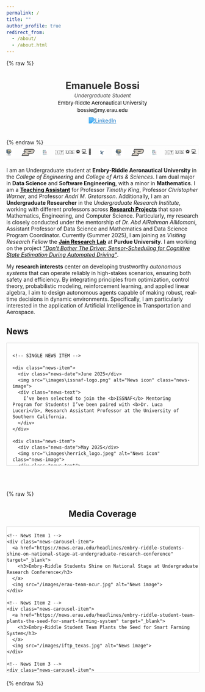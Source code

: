 ```yaml
---
permalink: /
title: ""
author_profile: true
redirect_from: 
  - /about/
  - /about.html
---
```


{% raw %}
<!-- 👤 Header Section -->
<div class="hero-header">
  <h1><b>Emanuele Bossi</b></h1>
  <p class="title"><i>Undergraduate Student</i></p>
  <p class="affiliation"><a href="https://erau.edu" target="_blank">Embry‑Riddle Aeronautical University</a></p>
  <p class="contact"><a href="mailto:bossie@my.erau.edu">bossie@my.erau.edu</a></p>

  <!-- LinkedIn Icon -->
  <div class="social-icons">
    <a href="https://www.linkedin.com/in/emanuele-bossi" target="_blank">
      <img src="https://cdn.jsdelivr.net/gh/simple-icons/simple-icons/icons/linkedin.svg" alt="LinkedIn" class="linkedin-icon">
    </a>
  </div>
  
</div>
{% endraw %}

<style>
.hero-header {
  text-align: center;
  margin-top: 30px;
  margin-bottom: 40px;
  font-family: -apple-system, BlinkMacSystemFont, "Segoe UI", Roboto, Helvetica, Arial, sans-serif;
  color: #333;
}

.hero-header h1 {
  font-size: 1.8em;
  margin-bottom: 0.1em;
  font-weight: 500;
}

.hero-header p {
  font-size: 0.95em;
  margin: 2px 0;
  line-height: 1.3;
  color: #444;
}

.hero-header .affiliation a,
.hero-header .contact a {
  color: #007acc;
  text-decoration: none;
  font-weight: normal;
}

.hero-header .affiliation a:hover,
.hero-header .contact a:hover {
  text-decoration: underline;
}

.social-icons {
  margin-top: 8px;
}

.linkedin-icon {
  width: 22px;
  height: 22px;
  filter: invert(33%) sepia(95%) saturate(800%) hue-rotate(176deg) brightness(100%) contrast(92%);
  transition: transform 0.2s ease;
  vertical-align: middle;
}

.linkedin-icon:hover {
  transform: scale(1.1);
}
</style>

<!-- 🔄 Auto-scrolling Mini Banner -->
<div class="mini-banner-container">
  <div class="mini-banner-track">
    <!-- Add logo images or emojis here -->
    <img src="/images/erau_logo.png" alt="ERAU" />
    <img src="/images/wvu_logo.webp" alt="WVU" />
    <img src="/images/purdue_logo.png" alt="Purdue" />
    <img src="/images/issnaf-logo.png" alt="ISSNAF" />
    🇮🇹 🇺🇸 ⚽ 💻 🔢
    <img src="/images/erau_logo.png" alt="ERAU" />
    <img src="/images/wvu_logo.webp" alt="WVU" />
    <img src="/images/purdue_logo.png" alt="Purdue" />
    <img src="/images/issnaf-logo.png" alt="ISSNAF" />
    🇮🇹 🇺🇸 ⚽ 💻 🔢
  </div>
</div>

<style>
.mini-banner-container {
  overflow: hidden;
  width: 100%;
  border-top: 1px solid #eee;
  border-bottom: 1px solid #eee;
  padding: 6px 0;
  margin-bottom: 20px;
}

.mini-banner-track {
  display: flex;
  align-items: center;
  gap: 18px;
  white-space: nowrap;
  font-size: 0.95em;
  animation: scroll-mini 20s linear infinite;
}

.mini-banner-track img {
  height: 18px;
  vertical-align: middle;
  opacity: 0.8;
  filter: grayscale(60%);
}

@keyframes scroll-mini {
  0% {
    transform: translateX(0);
  }
  100% {
    transform: translateX(-100%);
  }
}
</style>

I am an Undergraduate student at **Embry-Riddle Aeronautical University** in the *College of Engineering* and *College of Arts & Sciences*. I am dual major in **Data Science** and **Software Engineering**, with a minor in **Mathematics**. I am a [**Teaching Assistant**](https://bossiemanuele.github.io/teaching/) for Professor *Timothy King*, Professor *Christopher Warner*, and Professor *Andri M. Gretarsson*. Additionally, I am an **Undergraduate Researcher** in the *Undergraduate Research Institute*, working with different professors across [**Research Projects**](https://bossiemanuele.github.io/portfolio/) that span Mathematics, Engineering, and Computer Science. Particularly, my research is closely conducted under the mentorship of *Dr. Abd AlRahman AlMomani*, Assistant Professor of Data Science and Mathematics and Data Science Program Coordinator. Currently (Summer 2025), I am joining as *Visiting Research Fellow* the [**Jain Research Lab**](https://engineering.purdue.edu/JainResearchLab/) at **Purdue University**. I am working on the project *["Don’t Bother The Driver: Sensor-Scheduling for Cognitive State Estimation During Automated Driving"](https://bossiemanuele.github.io/portfolio/00_SURF/)*.

My **research interests** center on developing trustworthy *autonomous systems* that can operate reliably in high-stakes scenarios, ensuring both safety and efficiency. By integrating principles from optimization, control theory, probabilistic modeling, reinforcement learning, and applied linear algebra, I aim to design autonomous agents capable of making robust, real-time decisions in dynamic environments. Specifically, I am particularly interested in the application of Artificial Intelligence in Transportation and Aerospace.

## News

<!-- SCROLLABLE CONTAINER -->
<div class="news-scroll-container">
  <!-- NEWS LIST -->
  <div class="news-list">

    <!-- SINGLE NEWS ITEM -->

    <div class="news-item">
      <div class="news-date">June 2025</div>
      <img src="\images\issnaf-logo.png" alt="News icon" class="news-image">
      <div class="news-text">
        I’ve been selected to join the <b>ISSNAF</b> Mentoring Program for Students! I’ve been paired with <b>Dr. Luca Luceri</b>, Research Assistant Professor at the University of Southern California.
      </div>
    </div>
    
    <div class="news-item">
      <div class="news-date">May 2025</div>
      <img src="\images\herrick_logo.jpeg" alt="News icon" class="news-image">
      <div class="news-text">
        I joined the <b>Jain Research Lab</b> at Purdue University!
      </div>
    </div>

    <div class="news-item">
      <div class="news-date">April 2025</div>
      <img src="\images\talk_emoji.jpg" alt="News icon" class="news-image">
      <div class="news-text">
        I gave a talk on <b>Modeling Human Behavior in Safety-Critical Aviation Systems</b> at <b>NASA Space Grant Symposium 2025</b> in Scottsdale. Thanks to Embry-Riddle URI!
      </div>
    </div>

    <div class="news-item">
      <div class="news-date">April 2025</div>
      <img src="\images\earth_emoji.png" alt="News icon" class="news-image">
      <div class="news-text">
        I participated in <b>Invent for the Planet Global Finals</b>! It has been a great experience. Thanks to Embry-Riddle's College of Engineering to support us.
      </div>
    </div>

    <div class="news-item">
      <div class="news-date">April 2025</div>
      <img src="\images\talk_emoji.jpg" alt="News icon" class="news-image">
      <div class="news-text">
        I gave a talk at <b>NCUR 2025</b>. It has been an amazing opportunity to network with some of the brightest minds around the country. Thanks to Embry-Riddle URI!
      </div>
    </div>

    <div class="news-item">
      <div class="news-date">February 2025</div>
      <img src="\images\purdue_logo.png" alt="News icon" class="news-image">
      <div class="news-text">
        I've been selected to join the <b>Jain Research Laboratory</b> at <b>Purdue University</b> this Summer as part of <b>SURF 2025</b>. I'll be working on the project <b>Don’t Bother The Driver: Sensor-Scheduling for Cognitive State Estimation During Automated Driving</b>.
      </div>
    </div>

    <div class="news-item">
      <div class="news-date">February 2025</div>
      <img src="\images\award_emoji.png" alt="News icon" class="news-image">
      <div class="news-text">
        I won the <b>Invent for the Planet 2025 - Engineering Challenge</b> at the university level with the project <b>AI-Driven Smart Agriculture for Climate Resilience</b>. Our solution has been selected as one of the top 7 worldwide and we will present it at Texas A&M University!
      </div>
    </div>

    <div class="news-item">
      <div class="news-date">January 2025</div>
      <img src="\images\intellisys_logo.png" alt="News icon" class="news-image">
      <div class="news-text">
        The paper <b>Enhancing Sentiment Analysis with Feature Extraction and Dimensionality Reduction in Traditional Machine Learning Models</b> has been accepted for publication at the <b>Intelligent Systems Conference (IntelliSys) 2025</b>. I will present at IntelliSys 2025 in Amsterdam!
      </div>
    </div>

    <div class="news-item">
      <div class="news-date">January 2025</div>
      <img src="\images\ncur_logo.webp" alt="News icon" class="news-image">
      <div class="news-text">
        The abstract <b>Phishing in the Digital Age: Surveying Public Awareness and Leveraging AI for Defense</b> has been accepted for presentation at the <b>National Conference on Undergraduate Research (NCUR) 2025</b>. I will present at NCUR 2025 in Pittsburgh!
      </div>
    </div>

    <div class="news-item">
      <div class="news-date">January 2025</div>
      <img src="\images\teaching_emoji.jpg" alt="News icon" class="news-image">
      <div class="news-text">
        I started the role of <b>Teaching Assistant</b> for the course <b>Software Engineering Practices</b>. Thanks to Professor King for the opportunity!
      </div>
    </div>

    <div class="news-item">
      <div class="news-date">October 2024</div>
      <img src="\images\award_emoji.png" alt="News icon" class="news-image">
      <div class="news-text">
        I received the 2024-25 CBSI Philanthropy Council Award for the project <b>Modeling Human Behavior in Safety-Critical Aviation Systems</b>.
      </div>
    </div>

    <div class="news-item">
      <div class="news-date">October 2024</div>
      <img src="\images\award_emoji.png" alt="News icon" class="news-image">
      <div class="news-text">
        I received the 2024-25 E-Prize Award for the project <b>AI-Driven Optimization of the Actual Takeoff Weight</b>.
      </div>
    </div>

    <div class="news-item">
      <div class="news-date">August 2024</div>
      <img src="\images\teaching_emoji.jpg" alt="News icon" class="news-image">
      <div class="news-text">
        I started the role of <b>Teaching Assistant</b> for the course <b>Machine Learning and Big Data Analytics</b>. Thanks to Professor Warner for the opportunity!
      </div>
    </div>

  </div>
</div>

<!-- CSS STYLING -->
<style>
.news-scroll-container {
  max-height: 300px; /* adjust height as needed */
  overflow-y: auto;
  border: 1px solid #ddd;
  padding: 10px 0;
  background-color: #fefefe;
}

.news-list {
  display: flex;
  flex-direction: column;
  gap: 20px;
  max-width: 900px;
  padding: 0 15px;
}

.news-item {
  display: flex;
  align-items: flex-start;
  gap: 15px;
  padding-bottom: 10px;
  border-bottom: 1px solid #e0e0e0;
}

.news-date {
  font-size: 0.85em;
  color: #555;
  min-width: 80px;
  flex-shrink: 0;
}

.news-image {
  width: 60px;
  height: 60px;
  object-fit: cover;
  border-radius: 8px;
  flex-shrink: 0;
}

.news-text {
  font-size: 0.95em;
  line-height: 1.4;
}
</style>

<br>
<br>
<br>

{% raw %}
<h2 style="font-size: 1.6em; font-weight: bold; margin-top: 30px; text-align: center;">
  Media Coverage
</h2>

<!-- ✅ Carousel Container -->
<div class="news-carousel-container">
  <div class="news-carousel-track" id="mediaCarouselTrack">

    <!-- News Item 1 -->
    <div class="news-carousel-item">
      <a href="https://news.erau.edu/headlines/embry-riddle-students-shine-on-national-stage-at-undergraduate-research-conference" target="_blank">
        <h3>Embry‑Riddle Students Shine on National Stage at Undergraduate Research Conference</h3>
      </a>
      <img src="/images/erau-team-ncur.jpg" alt="News image">
    </div>

    <!-- News Item 2 -->
    <div class="news-carousel-item">
      <a href="https://news.erau.edu/headlines/embry-riddle-student-team-plants-the-seed-for-smart-farming-system" target="_blank">
        <h3>Embry‑Riddle Student Team Plants the Seed for Smart Farming System</h3>
      </a>
      <img src="/images/iftp_texas.jpg" alt="News image">
    </div>

    <!-- News Item 3 -->
    <div class="news-carousel-item">
      <a href="https://news.erau.edu/headlines/a-record-year-for-student-research-projects-showcased-at-annual-embry-riddle-symposiums" target="_blank">
        <h3>A Record Year for Student Research Projects Showcased at Annual Embry‑Riddle Symposiums</h3>
      </a>
      <img src="/images/erau-symposium.jpeg" alt="News image">
    </div>

    <!-- News Item 4 -->
    <div class="news-carousel-item">
      <a href="https://erau.edu/hub-spoke/stories/blending-athletics-and-academia-a-journey-of-dedication-and-passion" target="_blank">
        <h3>Blending Athletics and Academia: A Journey of Dedication and Passion</h3>
      </a>
      <img src="/images/bossi_erau_article.jpg" alt="News image">
    </div>

  </div>
</div>

<!-- ✅ Carousel Styling -->
<style>
.news-carousel-container {
  width: 100%;
  max-width: 700px;
  height: 380px;
  overflow: hidden;
  border: 1px solid #ddd;
  background-color: #fff;
  position: relative;
  margin: 20px auto;
}

.news-carousel-track {
  display: flex;
  width: 100%;
  transition: transform 0.8s ease-in-out;
}

.news-carousel-item {
  min-width: 100%;
  box-sizing: border-box;
  padding: 15px;
  text-align: center;
}

.news-carousel-item h3 {
  font-size: 1em;
  margin-bottom: 10px;
  color: #007acc;
}

.news-carousel-item img {
  width: 100%;
  height: 280px;
  object-fit: cover;
  border-radius: 8px;
}

a {
  color: #000 !important;
  text-decoration: underline;
}

</style>

<!-- ✅ Carousel Logic -->
<script>
document.addEventListener("DOMContentLoaded", () => {
  const track = document.getElementById("mediaCarouselTrack");
  const items = track.children;
  const totalItems = items.length;
  let currentIndex = 0;

  function scrollToItem(index) {
    const offset = -index * 100;
    track.style.transform = `translateX(${offset}%)`;
  }

  setInterval(() => {
    currentIndex = (currentIndex + 1) % totalItems;
    scrollToItem(currentIndex);
  }, 3000);
});
</script>
{% endraw %}
